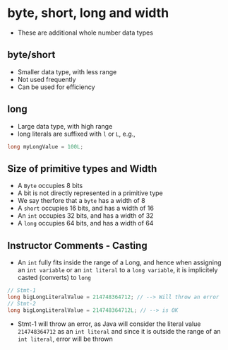 # byte, short, long and width

- These are additional whole number data types

## byte/short

- Smaller data type, with less range
- Not used frequently
- Can be used for efficiency

## long

- Large data type, with high range
- long literals are suffixed with `l` or `L`, e.g.,

```java
long myLongValue = 100L;
```

## Size of primitive types and Width

- A `Byte` occupies 8 bits
- A bit is not directly represented in a primitive type
- We say therfore that a `byte` has a width of 8
- A `short` occupies 16 bits, and has a width of 16
- An `int` occupies 32 bits, and has a width of 32
- A `long` occupies 64 bits, and has a width of 64

## Instructor Comments - Casting

- An `int` fully fits inside the range of a Long, and hence when assigning an `int variable` or an `int literal` to a `long variable`, it is implicitely casted (converts) to `long`

```java
// Stmt-1
long bigLongLiteralValue = 214748364712; // --> Will throw an error
// Stmt-2
long bigLongLiteralValue = 214748364712L; // --> is OK
```

- Stmt-1 will throw an error, as Java will consider the literal value `214748364712` as an `int literal` and since it is outside the range of an `int literal`, error will be thrown
